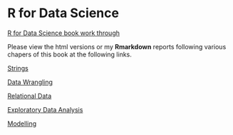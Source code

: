 # R for Data Science 

[R for Data Science book work through](https://r4ds.had.co.nz/)

Please view the html versions or my **Rmarkdown** reports following various
chapers of this book at the following links. 

[Strings](https://htmlpreview.github.io/?https://github.com/jakesauter/r4ds/blob/master/R/strings.html)

[Data Wrangling](http://htmlpreview.github.io/?https://github.com/jakesauter/r4ds/tree/master/R/wrangle.html)

[Relational Data](http://htmlpreview.github.io/?https://github.com/jakesauter/r4ds/blob/master/R/relational_data.html)

[Exploratory Data Analysis](http://htmlpreview.github.io/?https://github.com/jakesauter/r4ds/tree/master/R/EDA.html)

[Modelling](http://htmlpreview.github.io/?https://github.com/jakesauter/r4ds/tree/master/R/modelling.html)




